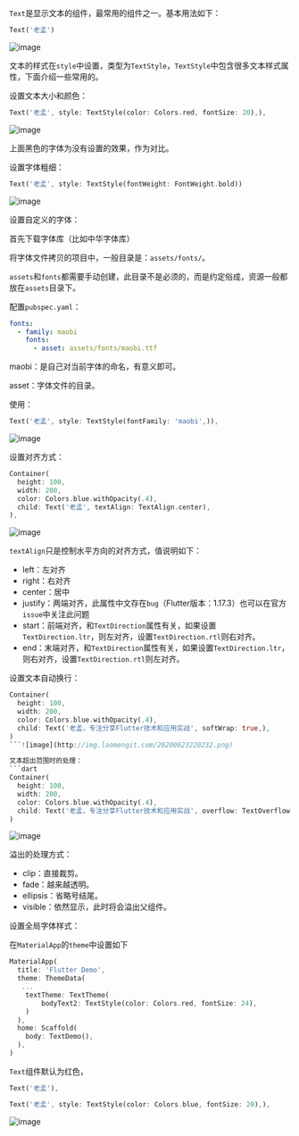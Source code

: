 `Text`是显示文本的组件，最常用的组件之一。基本用法如下：
```dart
Text('老孟')
```
![image](http://img.laomengit.com/20200623220159.png)

文本的样式在`style`中设置，类型为`TextStyle`，`TextStyle`中包含很多文本样式属性，下面介绍一些常用的。

设置文本大小和颜色：
```dart
Text('老孟', style: TextStyle(color: Colors.red, fontSize: 20),),
```
![image](http://img.laomengit.com/20200623220207.png)

上面黑色的字体为没有设置的效果，作为对比。

设置字体粗细：
```dart
Text('老孟', style: TextStyle(fontWeight: FontWeight.bold))
```
![image](http://img.laomengit.com/20200623220217.png)

设置自定义的字体：

首先下载字体库（比如中华字体库）

将字体文件拷贝的项目中，一般目录是：`assets/fonts/`。

`assets`和`fonts`都需要手动创建，此目录不是必须的，而是约定俗成，资源一般都放在`assets`目录下。

配置`pubspec.yaml`：
```yaml
fonts:
  - family: maobi 
    fonts:
      - asset: assets/fonts/maobi.ttf
```

maobi：是自己对当前字体的命名，有意义即可。

asset：字体文件的目录。

使用：
```dart
Text('老孟', style: TextStyle(fontFamily: 'maobi',)),
```
![image](http://img.laomengit.com/20200623220223.png)

设置对齐方式：
```dart
Container(
  height: 100,
  width: 200,
  color: Colors.blue.withOpacity(.4),
  child: Text('老孟', textAlign: TextAlign.center),
),
```
![image](http://img.laomengit.com/20200623220227.png)

`textAlign`只是控制水平方向的对齐方式，值说明如下：

- left：左对齐
- right：右对齐
- center：居中
- justify：两端对齐，此属性中文存在`bug`（Flutter版本：1.17.3）也可以在官方`issue`中关注此问题
- start：前端对齐，和`TextDirection`属性有关，如果设置`TextDirection.ltr`，则左对齐，设置`TextDirection.rtl`则右对齐。
- end：末端对齐，和`TextDirection`属性有关，如果设置`TextDirection.ltr`，则右对齐，设置`TextDirection.rtl`则左对齐。

设置文本自动换行：
```dart
Container(
  height: 100,
  width: 200,
  color: Colors.blue.withOpacity(.4),
  child: Text('老孟，专注分享Flutter技术和应用实战', softWrap: true,),
)
```![image](http://img.laomengit.com/20200623220232.png)

文本超出范围时的处理：
```dart
Container(
  height: 100,
  width: 200,
  color: Colors.blue.withOpacity(.4),
  child: Text('老孟，专注分享Flutter技术和应用实战', overflow: TextOverflow.ellipsis,),
)
```
![image](http://img.laomengit.com/20200623220235.png)

溢出的处理方式：

- clip：直接裁剪。
- fade：越来越透明。
- ellipsis：省略号结尾。
- visible：依然显示，此时将会溢出父组件。

设置全局字体样式：

在`MaterialApp`的`theme`中设置如下
```dart
MaterialApp(
  title: 'Flutter Demo',
  theme: ThemeData(
   ...
    textTheme: TextTheme(
        bodyText2: TextStyle(color: Colors.red, fontSize: 24),
    )
  ),
  home: Scaffold(
    body: TextDemo(),
  ),
)
```

`Text`组件默认为红色，
```dart
Text('老孟'),

Text('老孟', style: TextStyle(color: Colors.blue, fontSize: 20),),
```
![image](http://img.laomengit.com/20200623220240.png)